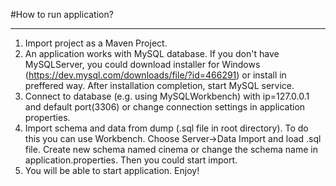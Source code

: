 #How to run application?<hr>
1. Import project as a Maven Project.  
2. An application works with MySQL database. If you don't have MySQLServer, you could download installer for Windows (https://dev.mysql.com/downloads/file/?id=466291) or install in preffered way. After installation completion, start MySQL service.  
3. Connect to database (e.g. using MySQLWorkbench) with ip=127.0.0.1 and default port(3306) or change connection settings in application properties.  
4. Import schema and data from dump (.sql file in root directory). To do this you can use Workbench. Choose Server->Data Import and load .sql file. Create new schema named cinema or change the schema name in application.properties. Then you could start import.  
5. You will be able to start application. Enjoy!
